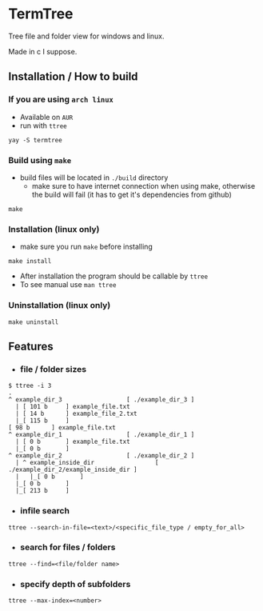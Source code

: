 # TermTree
Tree file and folder view for windows and linux.

Made in c I suppose. 

## Installation /  How to build 

### If you are using `arch linux`
- Available on `AUR`
- run with `ttree`
```
yay -S termtree
```

### Build using `make`
* build files will be located in `./build` directory
    - make sure to have internet connection when using make, otherwise the build will fail (it has to get it's dependencies from github)
```
make
```
### Installation (linux only)
- make sure you run `make` before installing
```
make install
```
- After installation the program should be callable by `ttree`
- To see manual use `man ttree`
### Uninstallation (linux only)
```
make uninstall
```


## Features
* ### file / folder sizes

<!-- ![Alt text](https://github.com/bendikMichal/termtree/blob/images/ttree01.PNG) -->
```
$ ttree -i 3
.
^ example_dir_3                  [ ./example_dir_3 ]
  | [ 101 b     ] example_file.txt
  | [ 14 b      ] example_file_2.txt
  |_[ 115 b     ]
[ 98 b      ] example_file.txt
^ example_dir_1                  [ ./example_dir_1 ]
  | [ 0 b       ] example_file.txt
  |_[ 0 b       ]
^ example_dir_2                  [ ./example_dir_2 ]
  | ^ example_inside_dir                 [ ./example_dir_2/example_inside_dir ]
  |   |_[ 0 b       ]
  |_[ 0 b       ]
  |_[ 213 b     ]

```


* ### infile search

```
ttree --search-in-file=<text>/<specific_file_type / empty_for_all>
```
<!-- ![Alt text](https://github.com/bendikMichal/termtree/blob/images/ttree04.PNG) -->


* ### search for files / folders

```
ttree --find=<file/folder name>
```
<!-- ![Alt text](https://github.com/bendikMichal/termtree/blob/images/ttree02.PNG) -->


* ### specify depth of subfolders

```
ttree --max-index=<number>
```
<!-- ![Alt text](https://github.com/bendikMichal/termtree/blob/images/ttree03.PNG) -->
